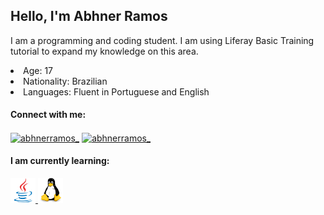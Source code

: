 <h2>Hello, I'm Abhner Ramos</h2>
<p>I am a programming and coding student. I am using Liferay Basic Training tutorial to expand my knowledge on this area.</p>

<li> Age: 17</li>
<li> Nationality: Brazilian</li>
<li>Languages: Fluent in Portuguese and English</li>


<h4 align="left">Connect with me:</h4>
<p align="left">
<a href="https://github.com/abhnerramos" target="blank"><img align="center" src="https://raw.githubusercontent.com/rahuldkjain/github-profile-readme-generator/master/src/images/icons/Social/github.svg" alt="abhnerramos_" height="30" width="40" /></a>
<a href="https://instagram.com/abhnerramos_" target="blank"><img align="center" src="https://raw.githubusercontent.com/rahuldkjain/github-profile-readme-generator/master/src/images/icons/Social/instagram.svg" alt="abhnerramos_" height="30" width="40" /></a>
</p>

<h4 align="left">I am currently learning:</h4>
<p align="left"> <a href="https://www.java.com" target="_blank" rel="noreferrer"> <img src="https://raw.githubusercontent.com/devicons/devicon/master/icons/java/java-original.svg" alt="java" width="40" height="40"/> </a> <a href="https://www.linux.org/" target="_blank" rel="noreferrer"> <img src="https://raw.githubusercontent.com/devicons/devicon/master/icons/linux/linux-original.svg" alt="linux" width="40" height="40"/> </a> </p>
